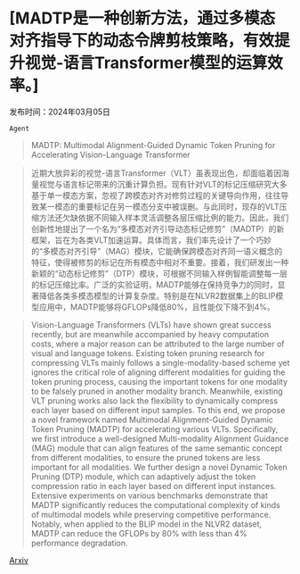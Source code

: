 # [MADTP是一种创新方法，通过多模态对齐指导下的动态令牌剪枝策略，有效提升视觉-语言Transformer模型的运算效率。]

发布时间：2024年03月05日

`Agent`

> MADTP: Multimodal Alignment-Guided Dynamic Token Pruning for Accelerating Vision-Language Transformer

> 近期大放异彩的视觉-语言Transformer（VLT）虽表现出色，却面临着因海量视觉与语言标记带来的沉重计算负担。现有针对VLT的标记压缩研究大多基于单一模态方案，忽视了跨模态对齐对修剪过程的关键导向作用，往往导致某一模态的重要标记在另一模态分支中被误删。与此同时，现存的VLT压缩方法还欠缺依据不同输入样本灵活调整各层压缩比例的能力。因此，我们创新性地提出了一个名为“多模态对齐引导动态标记修剪”（MADTP）的新框架，旨在为各类VLT加速运算。具体而言，我们率先设计了一个巧妙的“多模态对齐引导”（MAG）模块，它能确保跨模态对齐同一语义概念的特征，使得被修剪的标记在所有模态中相对不重要。接着，我们研发出一种新颖的“动态标记修剪”（DTP）模块，可根据不同输入样例智能调整每一层的标记压缩比率。广泛的实验证明，MADTP能够在保持竞争力的同时，显著降低各类多模态模型的计算复杂度。特别是在NLVR2数据集上的BLIP模型应用中，MADTP能够将GFLOPs降低80%，且性能仅下降不到4%。

> Vision-Language Transformers (VLTs) have shown great success recently, but are meanwhile accompanied by heavy computation costs, where a major reason can be attributed to the large number of visual and language tokens. Existing token pruning research for compressing VLTs mainly follows a single-modality-based scheme yet ignores the critical role of aligning different modalities for guiding the token pruning process, causing the important tokens for one modality to be falsely pruned in another modality branch. Meanwhile, existing VLT pruning works also lack the flexibility to dynamically compress each layer based on different input samples. To this end, we propose a novel framework named Multimodal Alignment-Guided Dynamic Token Pruning (MADTP) for accelerating various VLTs. Specifically, we first introduce a well-designed Multi-modality Alignment Guidance (MAG) module that can align features of the same semantic concept from different modalities, to ensure the pruned tokens are less important for all modalities. We further design a novel Dynamic Token Pruning (DTP) module, which can adaptively adjust the token compression ratio in each layer based on different input instances. Extensive experiments on various benchmarks demonstrate that MADTP significantly reduces the computational complexity of kinds of multimodal models while preserving competitive performance. Notably, when applied to the BLIP model in the NLVR2 dataset, MADTP can reduce the GFLOPs by 80% with less than 4% performance degradation.

[Arxiv](https://arxiv.org/abs/2403.02991)